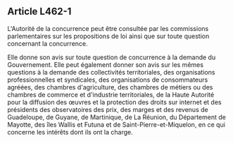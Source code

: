 Article L462-1
----
L'Autorité de la concurrence peut être consultée par les commissions
parlementaires sur les propositions de loi ainsi que sur toute question
concernant la concurrence.

Elle donne son avis sur toute question de concurrence à la demande du
Gouvernement. Elle peut également donner son avis sur les mêmes questions à la
demande des collectivités territoriales, des organisations professionnelles et
syndicales, des organisations de consommateurs agréées, des chambres
d'agriculture, des chambres de métiers ou des chambres de commerce et
d'industrie territoriales, de la Haute Autorité pour la diffusion des œuvres et
la protection des droits sur internet et des présidents des observatoires des
prix, des marges et des revenus de Guadeloupe, de Guyane, de Martinique, de La
Réunion, du Département de Mayotte, des îles Wallis et Futuna et de
Saint-Pierre-et-Miquelon, en ce qui concerne les intérêts dont ils ont la
charge.
